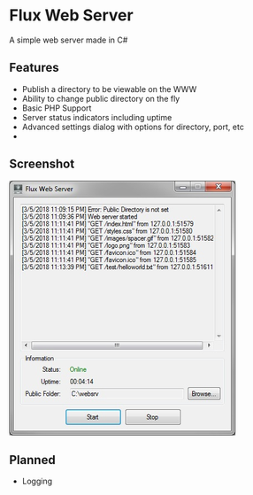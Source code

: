 # Flux Web Server
A simple web server made in C#

## Features
* Publish a directory to be viewable on the WWW
* Ability to change public directory on the fly
* Basic PHP Support
* Server status indicators including uptime
* Advanced settings dialog with options for directory, port, etc
* 
## Screenshot
![Flux Web Server](screenshot.jpg?raw=true "Flux Web Server")


## Planned
* Logging
